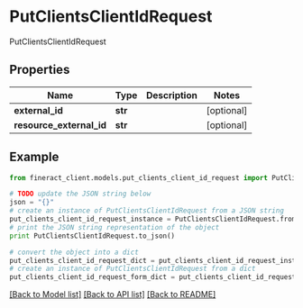 # PutClientsClientIdRequest

PutClientsClientIdRequest

## Properties

Name | Type | Description | Notes
------------ | ------------- | ------------- | -------------
**external_id** | **str** |  | [optional] 
**resource_external_id** | **str** |  | [optional] 

## Example

```python
from fineract_client.models.put_clients_client_id_request import PutClientsClientIdRequest

# TODO update the JSON string below
json = "{}"
# create an instance of PutClientsClientIdRequest from a JSON string
put_clients_client_id_request_instance = PutClientsClientIdRequest.from_json(json)
# print the JSON string representation of the object
print PutClientsClientIdRequest.to_json()

# convert the object into a dict
put_clients_client_id_request_dict = put_clients_client_id_request_instance.to_dict()
# create an instance of PutClientsClientIdRequest from a dict
put_clients_client_id_request_form_dict = put_clients_client_id_request.from_dict(put_clients_client_id_request_dict)
```
[[Back to Model list]](../README.md#documentation-for-models) [[Back to API list]](../README.md#documentation-for-api-endpoints) [[Back to README]](../README.md)


